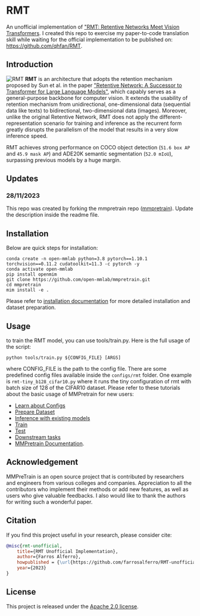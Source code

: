 # RMT

An unofficial implementation of ["RMT: Retentive Networks Meet Vision Transformers](http://arxiv.org/abs/2309.11523). I created this repo to exercise my paper-to-code translation skill while waiting for the official implementation to be published on: https://github.com/qhfan/RMT.

## Introduction
![RMT](https://github.com/farrosalferro/RMT-unofficial/assets/127369839/d34050d9-c168-4dd8-ae3f-c07f611524d3)
**RMT** is an architecture that adopts the retention mechanism proposed by Sun et al. in the paper ["Retentive Network: A Successor to Transformer for Large Language Models"](http://arxiv.org/abs/2307.08621), which capably serves as a general-purpose backbone for computer vision. It extends the usability of retention mechanism from unidirectional, one-dimensional data (sequential data like texts) to bidirectional, two-dimensional data (images). Moreover, unlike the original Retentive Network, RMT does not apply the different-representation scenario for training and inference as the recurrent form greatly disrupts the parallelism of the model that results in a very slow inference speed.

RMT achieves strong performance on COCO object detection (`51.6 box AP` and `45.9 mask AP`) and ADE20K semantic segmentation (`52.0 mIoU`), surpassing previous models by a huge margin.

## Updates

### 28/11/2023
This repo was created by forking the mmpretrain repo ([mmpretrain](https://github.com/open-mmlab/mmpretrain)). Update the description inside the readme file.

## Installation

Below are quick steps for installation:

```shell
conda create -n open-mmlab python=3.8 pytorch==1.10.1 torchvision==0.11.2 cudatoolkit=11.3 -c pytorch -y
conda activate open-mmlab
pip install openmim
git clone https://github.com/open-mmlab/mmpretrain.git
cd mmpretrain
mim install -e .
```

Please refer to [installation documentation](https://mmpretrain.readthedocs.io/en/latest/get_started.html) for more detailed installation and dataset preparation.

## Usage

to train the RMT model, you can use tools/train.py. Here is the full usage of the script:

```shell
python tools/train.py ${CONFIG_FILE} [ARGS]
```
where CONFIG_FILE is the path to the config file. There are some predefined config files available inside the `configs/rmt` folder. One example is `rmt-tiny_b128_cifar10.py` where it runs the tiny configuration of rmt with batch size of 128 of the CIFAR10 dataset. Please refer to these tutorials about the basic usage of MMPretrain for new users:

- [Learn about Configs](https://mmpretrain.readthedocs.io/en/latest/user_guides/config.html)
- [Prepare Dataset](https://mmpretrain.readthedocs.io/en/latest/user_guides/dataset_prepare.html)
- [Inference with existing models](https://mmpretrain.readthedocs.io/en/latest/user_guides/inference.html)
- [Train](https://mmpretrain.readthedocs.io/en/latest/user_guides/train.html)
- [Test](https://mmpretrain.readthedocs.io/en/latest/user_guides/test.html)
- [Downstream tasks](https://mmpretrain.readthedocs.io/en/latest/user_guides/downstream.html)
- [MMPretrain Documentation](https://mmpretrain.readthedocs.io/en/latest/).

## Acknowledgement

MMPreTrain is an open source project that is contributed by researchers and engineers from various colleges and companies. Appreciation to all the contributors who implement their methods or add new features, as well as users who give valuable feedbacks. I also would like to thank the authors for writing such a wonderful paper.

## Citation

If you find this project useful in your research, please consider cite:

```BibTeX
@misc{rmt-unofficial,
    title={RMT Unofficial Implementation},
    author={Farros Alferro},
    howpublished = {\url{https://github.com/farrosalferro/RMT-unofficial}},
    year={2023}
}
```

## License

This project is released under the [Apache 2.0 license](LICENSE).
